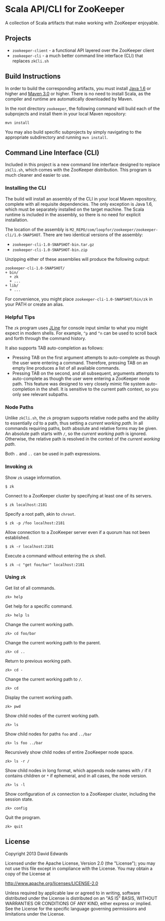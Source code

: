 # Scala API/CLI for ZooKeeper
A collection of Scala artifacts that make working with ZooKeeper enjoyable.

## Projects
* `zookeeper-client` - a functional API layered over the ZooKeeper client
* `zookeeper-cli` - a much better command line interface (CLI) that replaces `zkCli.sh`

## Build Instructions
In order to build the corresponding artifacts, you must install [Java 1.6](http://www.java.com/en/download/index.jsp) or
higher and [Maven 3.0](http://maven.apache.org/download.cgi) or higher. There is no need to install Scala, as the compiler and
runtime are automatically downloaded by Maven.

In the root directory `zookeeper`, the following command will build each of the subprojects and install them in your local
Maven repository:
```
mvn install
```

You may also build specific subprojects by simply navigating to the appropriate subdirectory and running `mvn install`.

## Command Line Interface (CLI)
Included in this project is a new command line interface designed to replace `zkCli.sh`, which comes with the
ZooKeeper distribution. This program is much cleaner and easier to use.

### Installing the CLI
The build will install an assembly of the CLI in your local Maven repository, complete with all requisite dependencies. The
only exception is Java 1.6, which must be separately installed on the target machine. The Scala runtime is included in the
assembly, so there is no need for explicit installation.

The location of the assembly is `M2_REPO/com/loopfor/zookeeper/zookeeper-cli/1.0-SNAPSHOT`. There are two identical versions
of the assembly:
* `zookeeper-cli-1.0-SNAPSHOT-bin.tar.gz`
* `zookeeper-cli-1.0-SNAPSHOT-bin.zip`

Unzipping either of these assemblies will produce the following output:
```
zookeeper-cli-1.0-SNAPSHOT/
+ bin/
  + zk
  + ...
+ lib/
  + ...
```

For convenience, you might place `zookeeper-cli-1.0-SNAPSHOT/bin/zk` in your PATH or create an alias.

### Helpful Tips
The `zk` program uses [JLine](https://github.com/jline/jline2) for console input similar to what you might expect in
modern shells. For example, `^p` and `^n` can be used to scroll back and forth through the command history.

It also supports TAB auto-completion as follows:
* Pressing TAB on the first argument attempts to auto-complete as though the user were entering a command. Therefore, pressing
TAB on an empty line produces a list of all available commands.
* Pressing TAB on the second, and all subsequent, arguments attempts to auto-complete as though the user were entering a
ZooKeeper node path. This feature was designed to very closely mimic file system auto-completion in the shell. It is
sensitive to the current path context, so you only see relevant subpaths.

### Node Paths
Unlike `zkCli.sh`, the `zk` program supports relative node paths and the ability to essentially _cd_ to a path, thus setting
a _current working path_. In all commands requiring paths, both absolute and relative forms may be given. An absolute path
starts with `/`, so the _current working path_ is ignored. Otherwise, the relative path is resolved in the context of the
_current working path_.

Both `.` and `..` can be used in path expressions.

### Invoking `zk`
Show `zk` usage information.
```
$ zk
```

Connect to a ZooKeeper cluster by specifying at least one of its servers.
```
$ zk localhost:2181
```

Specify a root path, akin to `chroot`.
```
$ zk -p /foo localhost:2181
```

Allow connection to a ZooKeeper server even if a quorum has not been established.
```
$ zk -r localhost:2181
```

Execute a command without entering the `zk` shell.
```
$ zk -c "get foo/bar" localhost:2181
```

### Using `zk`
Get list of all commands.
```
zk> help
```

Get help for a specific command.
```
zk> help ls
```

Change the current working path.
```
zk> cd foo/bar
```

Change the current working path to the parent.
```
zk> cd ..
```

Return to previous working path.
```
zk> cd -
```

Change the current working path to `/`.
```
zk> cd
```

Display the current working path.
```
zk> pwd
```

Show child nodes of the current working path.
```
zk> ls
```

Show child nodes for paths `foo` and `../bar`
```
zk> ls foo ../bar
```

Recursively show child nodes of entire ZooKeeper node space.
```
zk> ls -r /
```

Show child nodes in long format, which appends node names with `/` if it contains children or `*` if ephemeral, and in all
cases, the node version.
```
zk> ls -l
```

Show configuration of `zk` connection to a ZooKeeper cluster, including the session state.
```
zk> config
```

Quit the program.
```
zk> quit
```

## License
Copyright 2013 David Edwards

Licensed under the Apache License, Version 2.0 (the "License");
you may not use this file except in compliance with the License.
You may obtain a copy of the License at

http://www.apache.org/licenses/LICENSE-2.0

Unless required by applicable law or agreed to in writing, software
distributed under the License is distributed on an "AS IS" BASIS,
WITHOUT WARRANTIES OR CONDITIONS OF ANY KIND, either express or implied.
See the License for the specific language governing permissions and
limitations under the License.
